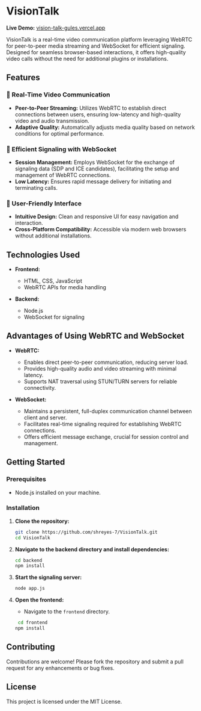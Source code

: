 
# VisionTalk

**Live Demo:** [vision-talk-gules.vercel.app](https://vision-talk-gules.vercel.app)

VisionTalk is a real-time video communication platform leveraging WebRTC for peer-to-peer media streaming and WebSocket for efficient signaling. Designed for seamless browser-based interactions, it offers high-quality video calls without the need for additional plugins or installations.

## Features

### 🔹 Real-Time Video Communication
- **Peer-to-Peer Streaming:** Utilizes WebRTC to establish direct connections between users, ensuring low-latency and high-quality video and audio transmission.
- **Adaptive Quality:** Automatically adjusts media quality based on network conditions for optimal performance.

### 🔹 Efficient Signaling with WebSocket
- **Session Management:** Employs WebSocket for the exchange of signaling data (SDP and ICE candidates), facilitating the setup and management of WebRTC connections.
- **Low Latency:** Ensures rapid message delivery for initiating and terminating calls.

### 🔹 User-Friendly Interface
- **Intuitive Design:** Clean and responsive UI for easy navigation and interaction.
- **Cross-Platform Compatibility:** Accessible via modern web browsers without additional installations.

## Technologies Used

- **Frontend:**
  - HTML, CSS, JavaScript
  - WebRTC APIs for media handling

- **Backend:**
  - Node.js
  - WebSocket for signaling

## Advantages of Using WebRTC and WebSocket

- **WebRTC:**
  - Enables direct peer-to-peer communication, reducing server load.
  - Provides high-quality audio and video streaming with minimal latency.
  - Supports NAT traversal using STUN/TURN servers for reliable connectivity.

- **WebSocket:**
  - Maintains a persistent, full-duplex communication channel between client and server.
  - Facilitates real-time signaling required for establishing WebRTC connections.
  - Offers efficient message exchange, crucial for session control and management.

## Getting Started

### Prerequisites

- Node.js installed on your machine.

### Installation

1. **Clone the repository:**
   ```bash
   git clone https://github.com/shreyes-7/VisionTalk.git
   cd VisionTalk
   ```

2. **Navigate to the backend directory and install dependencies:**
   ```bash
   cd backend
   npm install
   ```

3. **Start the signaling server:**
   ```bash
   node app.js
   ```

4. **Open the frontend:**
   - Navigate to the `frontend` directory.
   ```bash
    cd frontend
   npm install
    ```

## Contributing

Contributions are welcome! Please fork the repository and submit a pull request for any enhancements or bug fixes.

## License

This project is licensed under the MIT License.
